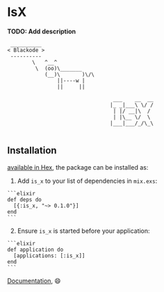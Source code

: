 # IsX

**TODO: Add description**
```
 __________
< Blackode >
 ----------
        \   ^__^
         \  (oo)\_______
            (__)\       )\/\
                ||----w |
                ||     ||

                                  ___    __  __
                                 |_ _|___\ \/ /
                                  | |/ __|\  / 
                                  | |\__ \/  \ 
                                 |___|___/_/\_\
                                               
```

## Installation

[available in Hex](https://hex.pm/packages/is_x), the package can be installed as:

  1. Add `is_x` to your list of dependencies in `mix.exs`:

    ```elixir
    def deps do
      [{:is_x, "~> 0.1.0"}]
    end
    ```

  2. Ensure `is_x` is started before your application:

    ```elixir
    def application do
      [applications: [:is_x]]
    end
    ```
[Documentation](https://hexdocs.pm/is_x/api-reference.html), :smile: 
